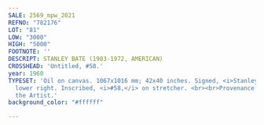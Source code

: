 ```yaml
---
SALE: 2569_mpw_2021
REFNO: "782176"
LOT: "81"
LOW: "3000"
HIGH: "5000"
FOOTNOTE: ''
DESCRIPT: STANLEY BATE (1903-1972, AMERICAN)
CROSSHEAD: 'Untitled, #58.'
year: 1960
TYPESET: 'Oil on canvas. 1067x1016 mm; 42x40 inches. Signed, <i>Stanley Bate,</i>
  lower right. Inscribed, <i>#58,</i> on stretcher. <br><br>Provenance: Estate of
  the Artist.'
background_color: "#ffffff"

---
```

